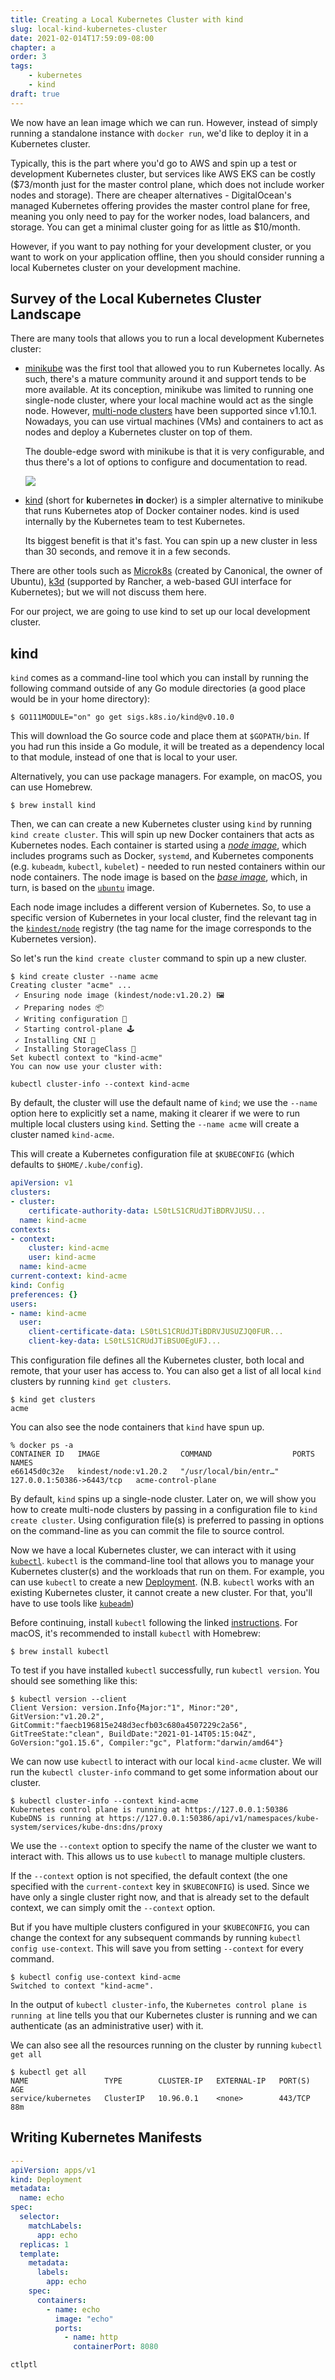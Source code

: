 ```yaml
---
title: Creating a Local Kubernetes Cluster with kind
slug: local-kind-kubernetes-cluster
date: 2021-02-014T17:59:09-08:00
chapter: a
order: 3
tags:
    - kubernetes
    - kind
draft: true
---
```


We now have an lean image which we can run. However, instead of simply running a standalone instance with `docker run`, we'd like to deploy it in a Kubernetes cluster.

Typically, this is the part where you'd go to AWS and spin up a test or development Kubernetes cluster, but services like AWS EKS can be costly ($73/month just for the master control plane, which does not include worker nodes and storage). There are cheaper alternatives - DigitalOcean's managed Kubernetes offering provides the master control plane for free, meaning you only need to pay for the worker nodes, load balancers, and storage. You can get a minimal cluster going for as little as $10/month.

However, if you want to pay nothing for your development cluster, or you want to work on your application offline, then you should consider running a local Kubernetes cluster on your development machine.

## Survey of the Local Kubernetes Cluster Landscape

There are many tools that allows you to run a local development Kubernetes cluster:

- [minikube](https://minikube.sigs.k8s.io/docs/) was the first tool that allowed you to run Kubernetes locally. As such, there's a mature community around it and support tends to be more available. At its conception, minikube was limited to running one single-node cluster, where your local machine would act as the single node. However, [multi-node clusters](https://minikube.sigs.k8s.io/docs/tutorials/multi_node/) have been supported since v1.10.1. Nowadays, you can use virtual machines (VMs) and containers to act as nodes and deploy a Kubernetes cluster on top of them.

  The double-edge sword with minikube is that it is very configurable, and thus there's a lot of options to configure and documentation to read.

  ![](https://raw.githubusercontent.com/kubernetes/minikube/master/images/logo/logo.png)
  
- [kind](https://kind.sigs.k8s.io/) (short for **k**ubernetes **in** **d**ocker) is a simpler alternative to minikube that runs Kubernetes atop of Docker container nodes. kind is used internally by the Kubernetes team to test Kubernetes.

  Its biggest benefit is that it's fast. You can spin up a new cluster in less than 30 seconds, and remove it in a few seconds.

There are other tools such as [Microk8s](https://microk8s.io/) (created by Canonical, the owner of Ubuntu), [k3d](https://github.com/rancher/k3d) (supported by Rancher, a web-based GUI interface for Kubernetes); but we will not discuss them here.

For our project, we are going to use kind to set up our local development cluster.

## kind

`kind` comes as a command-line tool which you can install by running the following command outside of any Go module directories (a good place would be in your home directory):

```console
$ GO111MODULE="on" go get sigs.k8s.io/kind@v0.10.0
```

This will download the Go source code and place them at `$GOPATH/bin`. If you had run this inside a Go module, it will be treated as a dependency local to that module, instead of one that is local to your user.

Alternatively, you can use package managers. For example, on macOS, you can use Homebrew.

```console
$ brew install kind
```

Then, we can can create a new Kubernetes cluster using `kind` by running `kind create cluster`. This will spin up new Docker containers that acts as Kubernetes nodes. Each container is started using a _[node image](https://kind.sigs.k8s.io/docs/design/node-image)_, which includes programs such as Docker, `systemd`, and Kubernetes components (e.g. `kubeadm`, `kubectl`, `kubelet`) - needed to run nested containers within our node containers. The node image is based on the _[base image](https://kind.sigs.k8s.io/docs/design/base-image)_, which, in turn, is based on the [`ubuntu`](https://hub.docker.com/_/ubuntu) image.

Each node image includes a different version of Kubernetes. So, to use a specific version of Kubernetes in your local cluster, find the relevant tag in the [`kindest/node`](https://hub.docker.com/r/kindest/node/tags) registry (the tag name for the image corresponds to the Kubernetes version).

So let's run the `kind create cluster` command to spin up a new cluster.

```
$ kind create cluster --name acme
Creating cluster "acme" ...
 ✓ Ensuring node image (kindest/node:v1.20.2) 🖼 
 ✓ Preparing nodes 📦  
 ✓ Writing configuration 📜 
 ✓ Starting control-plane 🕹️ 
 ✓ Installing CNI 🔌 
 ✓ Installing StorageClass 💾 
Set kubectl context to "kind-acme"
You can now use your cluster with:

kubectl cluster-info --context kind-acme
```

By default, the cluster will use the default name of `kind`; we use the `--name` option here to explicitly set a name, making it clearer if we were to run multiple local clusters using `kind`. Setting the `--name acme` will create a cluster named `kind-acme`.

This will create a Kubernetes configuration file at `$KUBECONFIG` (which defaults to `$HOME/.kube/config`).

```yaml
apiVersion: v1
clusters:
- cluster:
    certificate-authority-data: LS0tLS1CRUdJTiBDRVJUSU...
  name: kind-acme
contexts:
- context:
    cluster: kind-acme
    user: kind-acme
  name: kind-acme
current-context: kind-acme
kind: Config
preferences: {}
users:
- name: kind-acme
  user:
    client-certificate-data: LS0tLS1CRUdJTiBDRVJUSUZJQ0FUR...
    client-key-data: LS0tLS1CRUdJTiBSU0EgUFJ...
```

This configuration file defines all the Kubernetes cluster, both local and remote, that your user has access to. You can also get a list of all local `kind` clusters by running `kind get clusters`.

```
$ kind get clusters
acme
```

You can also see the node containers that `kind` have spun up.

```
% docker ps -a
CONTAINER ID   IMAGE                  COMMAND                  PORTS                       NAMES
e66145d0c32e   kindest/node:v1.20.2   "/usr/local/bin/entr…"   127.0.0.1:50386->6443/tcp   acme-control-plane
```

By default, `kind` spins up a single-node cluster. Later on, we will show you how to create multi-node clusters by passing in a configuration file to `kind create cluster`. Using configuration file(s) is preferred to passing in options on the command-line as you can commit the file to source control.

Now we have a local Kubernetes cluster, we can interact with it using [`kubectl`](https://kubernetes.io/docs/reference/kubectl/overview/). `kubectl` is the command-line tool that allows you to manage your Kubernetes cluster(s) and the workloads that run on them. For example, you can use `kubectl` to create a new [Deployment](https://kubernetes.io/docs/concepts/workloads/controllers/deployment/). (N.B. `kubectl` works with an existing Kubernetes cluster, it cannot create a new cluster. For that, you'll have to use tools like [`kubeadm`](https://kubernetes.io/docs/setup/production-environment/tools/kubeadm/create-cluster-kubeadm/))

Before continuing, install `kubectl` following the linked [instructions](https://kubernetes.io/docs/tasks/tools/install-kubectl/). For macOS, it's recommended to install `kubectl` with Homebrew:

```
$ brew install kubectl
```

To test if you have installed `kubectl` successfully, run `kubectl version`. You should see something like this:

```
$ kubectl version --client
Client Version: version.Info{Major:"1", Minor:"20", GitVersion:"v1.20.2", GitCommit:"faecb196815e248d3ecfb03c680a4507229c2a56", GitTreeState:"clean", BuildDate:"2021-01-14T05:15:04Z", GoVersion:"go1.15.6", Compiler:"gc", Platform:"darwin/amd64"}
```

We can now use `kubectl` to interact with our local `kind-acme` cluster. We will run the `kubectl cluster-info` command to get some information about our cluster.

```console
$ kubectl cluster-info --context kind-acme
Kubernetes control plane is running at https://127.0.0.1:50386
KubeDNS is running at https://127.0.0.1:50386/api/v1/namespaces/kube-system/services/kube-dns:dns/proxy
```

We use the `--context` option to specify the name of the cluster we want to interact with. This allows us to use `kubectl` to manage multiple clusters.

If the `--context` option is not specified, the default context (the one specified with the `current-context` key in `$KUBECONFIG`) is used. Since we have only a single cluster right now, and that is already set to the default context, we can simply omit the `--context` option.

But if you have multiple clusters configured in your `$KUBECONFIG`, you can change the context for any subsequent commands by running `kubectl config use-context`. This will save you from setting `--context` for every command.

```console
$ kubectl config use-context kind-acme
Switched to context "kind-acme".
```

In the output of `kubectl cluster-info`, the `Kubernetes control plane is running at` line tells you that our Kubernetes cluster is running and we can authenticate (as an administrative user) with it.

We can also see all the resources running on the cluster by running `kubectl get all`

```console
$ kubectl get all
NAME                 TYPE        CLUSTER-IP   EXTERNAL-IP   PORT(S)   AGE
service/kubernetes   ClusterIP   10.96.0.1    <none>        443/TCP   88m
```

## Writing Kubernetes Manifests

```yaml
---
apiVersion: apps/v1
kind: Deployment
metadata:
  name: echo
spec:
  selector:
    matchLabels:
      app: echo
  replicas: 1
  template:
    metadata:
      labels:
        app: echo
    spec:
      containers:
        - name: echo
          image: "echo"
          ports:
            - name: http
              containerPort: 8080
```

`ctlptl`
